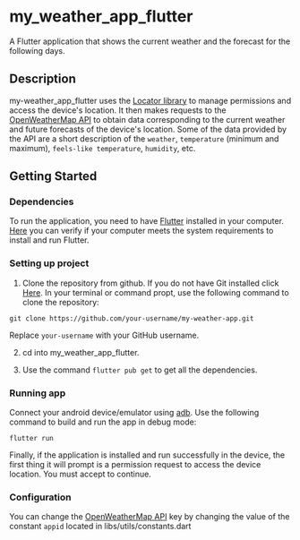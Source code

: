 # my_weather_app_flutter

A Flutter application that shows the current weather and the forecast for the following days.

## Description

my-weather_app_flutter uses the [Locator library](https://pub.dev/packages/location) to manage permissions and access the device's location.
It then makes requests to the [OpenWeatherMap API](https://openweathermap.org/current) to obtain data corresponding to the current weather and future forecasts of the device's location.
Some of the data provided by the API are a short description of the `weather`, `temperature` (minimum and maximum), `feels-like temperature`, `humidity`, etc.

## Getting Started

### Dependencies

To run the application, you need to have [Flutter](https://docs.flutter.dev/get-started/install) installed in your computer.
[Here](https://docs.flutter.dev/get-started/install/windows/desktop) you can verify if your computer meets the system requirements to install and run Flutter.

### Setting up project

1. Clone the repository from github. If you do not have Git installed click [Here](https://git-scm.com/book/en/v2/Getting-Started-Installing-Git).
In your terminal or command propt, use the following command to clone the repository:

```
git clone https://github.com/your-username/my-weather-app.git

```
Replace `your-username` with your GitHub username.

2. cd into my_weather_app_flutter.

3. Use the command `flutter pub get` to get all the dependencies.

### Running app

Connect your android device/emulator using [adb](https://developer.android.com/tools/adb).
Use the following command to build and run the app in debug mode:

```
flutter run
```
Finally, if the application is installed and run successfully in the device, the first thing it will prompt is a permission request to access the device location. You must accept to continue.

### Configuration

You can change the [OpenWeatherMap API](https://openweathermap.org/current) key by changing the value of the constant `appid` located in libs/utils/constants.dart





